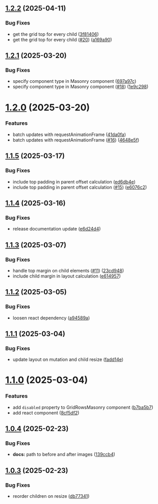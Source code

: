 ## [1.2.2](https://github.com/bartram/grid-rows-masonry/compare/v1.2.1...v1.2.2) (2025-04-11)


### Bug Fixes

* get the grid top for every child ([3f81406](https://github.com/bartram/grid-rows-masonry/commit/3f814061026cb4501992f83d25ba38a0517b128a))
* get the grid top for every child ([#20](https://github.com/bartram/grid-rows-masonry/issues/20)) ([a169a90](https://github.com/bartram/grid-rows-masonry/commit/a169a9088711e1748638d46b3a18024f5fc398be))

## [1.2.1](https://github.com/bartram/grid-rows-masonry/compare/v1.2.0...v1.2.1) (2025-03-20)


### Bug Fixes

* specify component type in Masonry component ([697a97c](https://github.com/bartram/grid-rows-masonry/commit/697a97c726a049d261c76438843e31e969f92126))
* specify component type in Masonry component ([#18](https://github.com/bartram/grid-rows-masonry/issues/18)) ([1e9c298](https://github.com/bartram/grid-rows-masonry/commit/1e9c29864db268ef8dcb89315431027f15f9cb73))

# [1.2.0](https://github.com/bartram/grid-rows-masonry/compare/v1.1.5...v1.2.0) (2025-03-20)


### Features

* batch updates with requestAnimationFrame ([41da0fa](https://github.com/bartram/grid-rows-masonry/commit/41da0fa5cbeed319af814a534cabdac6d975a91f))
* batch updates with requestAnimationFrame ([#16](https://github.com/bartram/grid-rows-masonry/issues/16)) ([4648e5f](https://github.com/bartram/grid-rows-masonry/commit/4648e5f1bfabaec216b5fe5ac871947f6451fd76))

## [1.1.5](https://github.com/bartram/grid-rows-masonry/compare/v1.1.4...v1.1.5) (2025-03-17)


### Bug Fixes

* include top padding in parent offset calculation ([ed6db4e](https://github.com/bartram/grid-rows-masonry/commit/ed6db4ea10df5a3fea14de4134cde42d0bea6c53))
* include top padding in parent offset calculation ([#15](https://github.com/bartram/grid-rows-masonry/issues/15)) ([e6076c2](https://github.com/bartram/grid-rows-masonry/commit/e6076c25f9094d0c2be60be6e2f6b996e9d3a5e9))

## [1.1.4](https://github.com/bartram/grid-rows-masonry/compare/v1.1.3...v1.1.4) (2025-03-16)


### Bug Fixes

* release documentation update ([e6d24d4](https://github.com/bartram/grid-rows-masonry/commit/e6d24d443311e4bc11721f42cf2786aee89761c2))

## [1.1.3](https://github.com/bartram/grid-rows-masonry/compare/v1.1.2...v1.1.3) (2025-03-07)


### Bug Fixes

* handle top margin on child elements ([#11](https://github.com/bartram/grid-rows-masonry/issues/11)) ([23cd948](https://github.com/bartram/grid-rows-masonry/commit/23cd9489e104a591910bb5ac30f695b015447655))
* include child margin in layout calculation ([e614957](https://github.com/bartram/grid-rows-masonry/commit/e61495786053e01e7bfd6b83428a0b60f5568026))

## [1.1.2](https://github.com/bartram/grid-rows-masonry/compare/v1.1.1...v1.1.2) (2025-03-05)


### Bug Fixes

* loosen react dependency ([a94589a](https://github.com/bartram/grid-rows-masonry/commit/a94589a48da819c3cc9e7d9589287692f3b05598))

## [1.1.1](https://github.com/bartram/grid-rows-masonry/compare/v1.1.0...v1.1.1) (2025-03-04)


### Bug Fixes

* update layout on mutation and child resize ([fadd14e](https://github.com/bartram/grid-rows-masonry/commit/fadd14e7d0bafe3d31055f96be484bc27c3386a4))

# [1.1.0](https://github.com/bartram/grid-rows-masonry/compare/v1.0.4...v1.1.0) (2025-03-04)


### Features

* add `disabled` property to GridRowsMasonry component ([b7ba5b7](https://github.com/bartram/grid-rows-masonry/commit/b7ba5b7e4e283e36d2740b8ec85897d715bda757))
* add react component ([8cf5df2](https://github.com/bartram/grid-rows-masonry/commit/8cf5df22dfc7ebe5f05ebf5486ced08cdc74e343))

## [1.0.4](https://github.com/bartram/grid-rows-masonry/compare/v1.0.3...v1.0.4) (2025-02-23)


### Bug Fixes

* **docs:** path to before and after images ([139ccb4](https://github.com/bartram/grid-rows-masonry/commit/139ccb4e643a448030e4b4cd6d2f969a3e8b100f))

## [1.0.3](https://github.com/bartram/grid-rows-masonry/compare/v1.0.2...v1.0.3) (2025-02-23)


### Bug Fixes

* reorder children on resize ([db77341](https://github.com/bartram/grid-rows-masonry/commit/db77341c5d77068eb1bd965e163dfe88472a9860))
